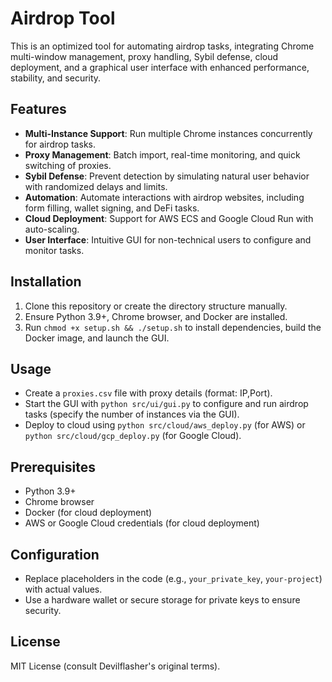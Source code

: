# Airdrop Tool

This is an optimized tool for automating airdrop tasks, integrating Chrome multi-window management, proxy handling, Sybil defense, cloud deployment, and a graphical user interface with enhanced performance, stability, and security.

## Features
- **Multi-Instance Support**: Run multiple Chrome instances concurrently for airdrop tasks.
- **Proxy Management**: Batch import, real-time monitoring, and quick switching of proxies.
- **Sybil Defense**: Prevent detection by simulating natural user behavior with randomized delays and limits.
- **Automation**: Automate interactions with airdrop websites, including form filling, wallet signing, and DeFi tasks.
- **Cloud Deployment**: Support for AWS ECS and Google Cloud Run with auto-scaling.
- **User Interface**: Intuitive GUI for non-technical users to configure and monitor tasks.

## Installation
1. Clone this repository or create the directory structure manually.
2. Ensure Python 3.9+, Chrome browser, and Docker are installed.
3. Run `chmod +x setup.sh && ./setup.sh` to install dependencies, build the Docker image, and launch the GUI.

## Usage
- Create a `proxies.csv` file with proxy details (format: IP,Port).
- Start the GUI with `python src/ui/gui.py` to configure and run airdrop tasks (specify the number of instances via the GUI).
- Deploy to cloud using `python src/cloud/aws_deploy.py` (for AWS) or `python src/cloud/gcp_deploy.py` (for Google Cloud).

## Prerequisites
- Python 3.9+
- Chrome browser
- Docker (for cloud deployment)
- AWS or Google Cloud credentials (for cloud deployment)

## Configuration
- Replace placeholders in the code (e.g., `your_private_key`, `your-project`) with actual values.
- Use a hardware wallet or secure storage for private keys to ensure security.

## License
MIT License (consult Devilflasher's original terms).
